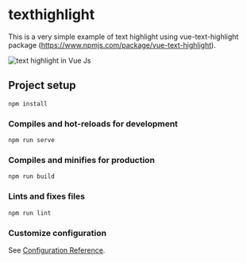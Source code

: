 # texthighlight

This is a very simple example of text highlight using vue-text-highlight package (https://www.npmjs.com/package/vue-text-highlight). 


![text highlight in Vue Js](https://fullstackhub.io/uploads/d439a8bae84c10d6ade1f50245231a611570826116568.gif)

## Project setup
```
npm install
```

### Compiles and hot-reloads for development
```
npm run serve
```

### Compiles and minifies for production
```
npm run build
```

### Lints and fixes files
```
npm run lint
```

### Customize configuration
See [Configuration Reference](https://cli.vuejs.org/config/).
